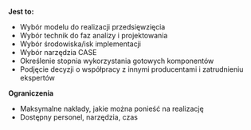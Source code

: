 **Jest to:**
- Wybór modelu do realizacji przedsięwzięcia
- Wybór technik do faz analizy i projektowania
- Wybór środowiska/isk implementacji
- Wybór narzędzia CASE
- Określenie stopnia wykorzystania gotowych komponentów
- Podjęcie decyzji o współpracy z innymi producentami i zatrudnieniu ekspertów

**Ograniczenia**
- Maksymalne nakłady, jakie można ponieść na realizację
- Dostępny personel, narzędzia, czas